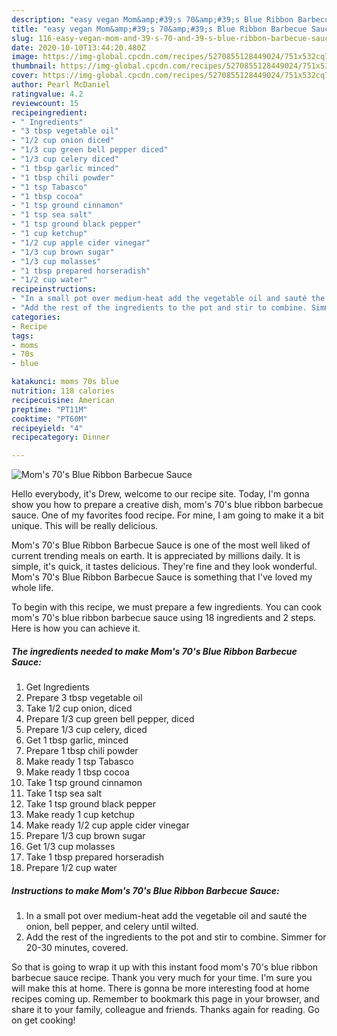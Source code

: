 ```yaml
---
description: "easy vegan Mom&amp;#39;s 70&amp;#39;s Blue Ribbon Barbecue Sauce recipes | how to make healthy Mom&amp;#39;s 70&amp;#39;s Blue Ribbon Barbecue Sauce"
title: "easy vegan Mom&amp;#39;s 70&amp;#39;s Blue Ribbon Barbecue Sauce recipes | how to make healthy Mom&amp;#39;s 70&amp;#39;s Blue Ribbon Barbecue Sauce"
slug: 116-easy-vegan-mom-and-39-s-70-and-39-s-blue-ribbon-barbecue-sauce-recipes-how-to-make-healthy-mom-and-39-s-70-and-39-s-blue-ribbon-barbecue-sauce
date: 2020-10-10T13:44:20.480Z
image: https://img-global.cpcdn.com/recipes/5270855128449024/751x532cq70/moms-70s-blue-ribbon-barbecue-sauce-recipe-main-photo.jpg
thumbnail: https://img-global.cpcdn.com/recipes/5270855128449024/751x532cq70/moms-70s-blue-ribbon-barbecue-sauce-recipe-main-photo.jpg
cover: https://img-global.cpcdn.com/recipes/5270855128449024/751x532cq70/moms-70s-blue-ribbon-barbecue-sauce-recipe-main-photo.jpg
author: Pearl McDaniel
ratingvalue: 4.2
reviewcount: 15
recipeingredient:
- " Ingredients"
- "3 tbsp vegetable oil"
- "1/2 cup onion diced"
- "1/3 cup green bell pepper diced"
- "1/3 cup celery diced"
- "1 tbsp garlic minced"
- "1 tbsp chili powder"
- "1 tsp Tabasco"
- "1 tbsp cocoa"
- "1 tsp ground cinnamon"
- "1 tsp sea salt"
- "1 tsp ground black pepper"
- "1 cup ketchup"
- "1/2 cup apple cider vinegar"
- "1/3 cup brown sugar"
- "1/3 cup molasses"
- "1 tbsp prepared horseradish"
- "1/2 cup water"
recipeinstructions:
- "In a small pot over medium-heat add the vegetable oil and sauté the onion, bell pepper, and celery until wilted."
- "Add the rest of the ingredients to the pot and stir to combine. Simmer for 20-30 minutes, covered."
categories:
- Recipe
tags:
- moms
- 70s
- blue

katakunci: moms 70s blue 
nutrition: 118 calories
recipecuisine: American
preptime: "PT11M"
cooktime: "PT60M"
recipeyield: "4"
recipecategory: Dinner

---
```



![Mom&#39;s 70&#39;s Blue Ribbon Barbecue Sauce](https://img-global.cpcdn.com/recipes/5270855128449024/751x532cq70/moms-70s-blue-ribbon-barbecue-sauce-recipe-main-photo.jpg)

Hello everybody, it's Drew, welcome to our recipe site. Today, I'm gonna show you how to prepare a creative dish, mom&#39;s 70&#39;s blue ribbon barbecue sauce. One of my favorites food recipe. For mine, I am going to make it a bit unique. This will be really delicious.



Mom&#39;s 70&#39;s Blue Ribbon Barbecue Sauce is one of the most well liked of current trending meals on earth. It is appreciated by millions daily. It is simple, it's quick, it tastes delicious. They're fine and they look wonderful. Mom&#39;s 70&#39;s Blue Ribbon Barbecue Sauce is something that I've loved my whole life.


To begin with this recipe, we must prepare a few ingredients. You can cook mom&#39;s 70&#39;s blue ribbon barbecue sauce using 18 ingredients and 2 steps. Here is how you can achieve it.

<!--inarticleads1-->

##### The ingredients needed to make Mom&#39;s 70&#39;s Blue Ribbon Barbecue Sauce:

1. Get  Ingredients
1. Prepare 3 tbsp vegetable oil
1. Take 1/2 cup onion, diced
1. Prepare 1/3 cup green bell pepper, diced
1. Prepare 1/3 cup celery, diced
1. Get 1 tbsp garlic, minced
1. Prepare 1 tbsp chili powder
1. Make ready 1 tsp Tabasco
1. Make ready 1 tbsp cocoa
1. Take 1 tsp ground cinnamon
1. Take 1 tsp sea salt
1. Take 1 tsp ground black pepper
1. Make ready 1 cup ketchup
1. Make ready 1/2 cup apple cider vinegar
1. Prepare 1/3 cup brown sugar
1. Get 1/3 cup molasses
1. Take 1 tbsp prepared horseradish
1. Prepare 1/2 cup water




<!--inarticleads2-->

##### Instructions to make Mom&#39;s 70&#39;s Blue Ribbon Barbecue Sauce:

1. In a small pot over medium-heat add the vegetable oil and sauté the onion, bell pepper, and celery until wilted.
1. Add the rest of the ingredients to the pot and stir to combine. Simmer for 20-30 minutes, covered.




So that is going to wrap it up with this instant food mom&#39;s 70&#39;s blue ribbon barbecue sauce recipe. Thank you very much for your time. I'm sure you will make this at home. There is gonna be more interesting food at home recipes coming up. Remember to bookmark this page in your browser, and share it to your family, colleague and friends. Thanks again for reading. Go on get cooking!
